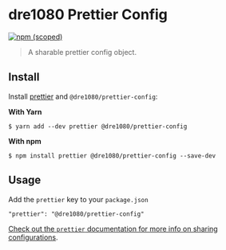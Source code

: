 # dre1080 Prettier Config

[![npm (scoped)](https://img.shields.io/npm/v/@dre1080/prettier-config)](https://www.npmjs.org/package/@dre1080/prettier-config)

> A sharable prettier config object.

## Install

Install [prettier](https://prettier.io/) and `@dre1080/prettier-config`:

**With Yarn**

```
$ yarn add --dev prettier @dre1080/prettier-config
```

**With npm**

```
$ npm install prettier @dre1080/prettier-config --save-dev
```

## Usage

Add the `prettier` key to your `package.json`

```
"prettier": "@dre1080/prettier-config"
```

[Check out the `prettier` documentation for more info on sharing configurations](https://prettier.io/docs/en/configuration.html#sharing-configurations).
